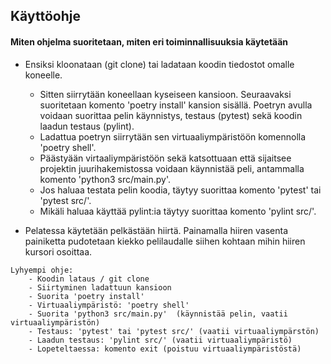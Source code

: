 ## Käyttöohje

#### Miten ohjelma suoritetaan, miten eri toiminnallisuuksia käytetään
* Ensiksi kloonataan (git clone) tai ladataan koodin tiedostot omalle koneelle. 
    * Sitten siirrytään koneellaan kyseiseen kansioon. Seuraavaksi suoritetaan komento 'poetry install' kansion sisällä. Poetryn avulla voidaan suorittaa pelin käynnistys, testaus (pytest) sekä koodin laadun testaus (pylint). 
    * Ladattua poetryn siirrytään sen virtuaaliympäristöön komennolla 'poetry shell'. 
    * Päästyään virtaaliympäristöön sekä katsottuaan että sijaitsee projektin juurihakemistossa voidaan käynnistää peli, antammalla komento 'python3 src/main.py'. 
    * Jos haluaa testata pelin koodia, täytyy suorittaa komento 'pytest' tai 'pytest src/'. 
    * Mikäli haluaa käyttää pylint:ia täytyy suorittaa komento 'pylint src/'.

* Pelatessa käytetään pelkästään hiirtä. Painamalla hiiren vasenta painiketta pudotetaan kiekko pelilaudalle siihen kohtaan mihin hiiren kursori osoittaa.

```
Lyhyempi ohje:
    - Koodin lataus / git clone
    - Siirtyminen ladattuun kansioon
    - Suorita 'poetry install'
    - Virtuaaliympäristö: 'poetry shell'
    - Suorita 'python3 src/main.py'  (käynnistää pelin, vaatii virtuaaliympäristön)
    - Testaus: 'pytest' tai 'pytest src/' (vaatii virtuaaliympärstön)
    - Laadun testaus: 'pylint src/' (vaatii virtuaaliympäristö)
    - Lopeteltaessa: komento exit (poistuu virtuaaliympäristöstä)
```
